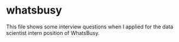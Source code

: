# whatsbusy

This file shows some interview questions when I applied for the data scientist intern position of WhatsBusy.
